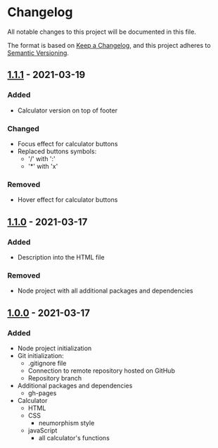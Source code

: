 # Changelog

All notable changes to this project will be documented in this file.

The format is based on [Keep a Changelog](https://keepachangelog.com/en/1.0.0/), and this project adheres to [Semantic Versioning](https://semver.org/spec/v2.0.0.html).

## [1.1.1] - 2021-03-19
### Added
- Calculator version on top of footer

### Changed
- Focus effect for calculator buttons
- Replaced buttons symbols:
    - '/' with ':'
    - '*' with 'x'

### Removed
- Hover effect for calculator buttons

## [1.1.0] - 2021-03-17
### Added
- Description into the HTML file

### Removed
- Node project with all additional packages and dependencies

## [1.0.0] - 2021-03-17
### Added
- Node project initialization
- Git initialization:
    - .gitignore file
    - Connection to remote repository hosted on GitHub
    - Repository branch
- Additional packages and dependencies
    - gh-pages
- Calculator
    - HTML
    - CSS
        - neumorphism style
    - javaScript
        - all calculator's functions

[1.1.1]: https://github.com/raffitheo/web-calculator/compare/1.1.1...1.1.0
[1.1.0]: https://github.com/raffitheo/web-calculator/compare/1.1.0...1.0.0
[1.0.0]: https://github.com/raffitheo/web-calculator/releases/tag/1.0.0